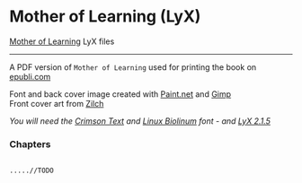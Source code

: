 Mother of Learning (LyX)
===============================

[Mother of Learning](https://www.fictionpress.com/s/2961893) LyX files

----------

A PDF version of `Mother of Learning` used for printing the book on [epubli.com](https://www.epubli.de/)

Font and back cover image created with [Paint.net](http://www.getpaint.net/) and [Gimp](https://www.gimp.org/)  
Front cover art from [Zilch](https://www.pixiv.net/en/artworks/69959210)

*You will need the [Crimson Text](https://www.google.com/fonts/specimen/Crimson+Text) and [ Linux Biolinum](http://sourceforge.net/projects/linuxlibertine/?source=typ_redirect) font - and [LyX 2.1.5](http://www.lyx.org/)*

### Chapters
~~~

.....//TODO

~~~